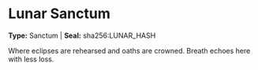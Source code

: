 # Lunar Sanctum

**Type:** Sanctum | **Seal:** sha256:LUNAR_HASH

Where eclipses are rehearsed and oaths are crowned. Breath echoes here with less loss.
